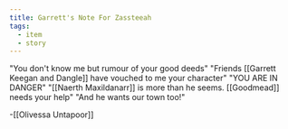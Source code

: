 ```yaml
---
title: Garrett's Note For Zassteeah
tags:
  - item
  - story
---
```



"You don't know me but rumour of your good deeds"
"Friends [[Garrett Keegan and Dangle]] have vouched to me your character"
"YOU ARE IN DANGER"
"[[Naerth Maxildanarr]] is more than he seems. [[Goodmead]] needs your help"
"And he wants our town too!"

-[[Olivessa Untapoor]]